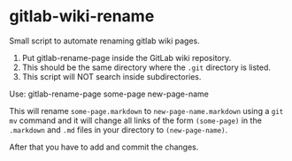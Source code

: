 gitlab-wiki-rename
==================

Small script to automate renaming gitlab wiki pages.

1. Put gitlab-rename-page inside the GitLab wiki repository.
1. This should be the same directory where the `.git` directory is listed.
1. This script will NOT search inside subdirectories.

Use:
gitlab-rename-page some-page new-page-name

This will rename `some-page.markdown` to `new-page-name.markdown` using a `git mv`
command and it will change all links of the form `(some-page)` 
in the `.markdown` and `.md` files in your directory to `(new-page-name)`.

After that you have to add and commit the changes.



